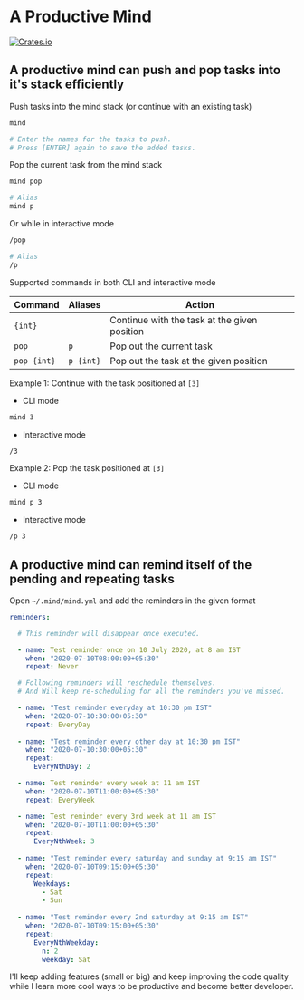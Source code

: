 A Productive Mind
=================

[![Crates.io](https://img.shields.io/crates/v/mind.svg)](https://crates.io/crates/mind)

A productive mind can push and pop tasks into it's stack efficiently
--------------------------------------------------------------------

Push tasks into the mind stack (or continue with an existing task)

```bash
mind

# Enter the names for the tasks to push.
# Press [ENTER] again to save the added tasks.
```

Pop the current task from the mind stack

```bash
mind pop

# Alias
mind p
```

Or while in interactive mode

```bash
/pop

# Alias
/p
```

Supported commands in both CLI and interactive mode

| Command                             | Aliases             | Action
|-------------------------------------|---------------------|------------------------------------------
| `{int}`                             |                     | Continue with the task at the given position
| `pop`                               | `p`                 | Pop out the current task
| `pop {int}`                         | `p {int}`           | Pop out the task at the given position

Example 1: Continue with the task positioned at `[3]`

* CLI mode

```bash
mind 3
```

* Interactive mode

```bash
/3
```

Example 2: Pop the task positioned at `[3]`

* CLI mode

```bash
mind p 3
```

* Interactive mode

```bash
/p 3
```

A productive mind can remind itself of the pending and repeating tasks
----------------------------------------------------------------------

Open `~/.mind/mind.yml` and add the reminders in the given format

```yaml
reminders:

  # This reminder will disappear once executed.

  - name: Test reminder once on 10 July 2020, at 8 am IST
    when: "2020-07-10T08:00:00+05:30"
    repeat: Never

  # Following reminders will reschedule themselves.
  # And Will keep re-scheduling for all the reminders you've missed.

  - name: "Test reminder everyday at 10:30 pm IST"
    when: "2020-07-10:30:00+05:30"
    repeat: EveryDay
  
  - name: "Test reminder every other day at 10:30 pm IST"
    when: "2020-07-10:30:00+05:30"
    repeat:
      EveryNthDay: 2

  - name: Test reminder every week at 11 am IST
    when: "2020-07-10T11:00:00+05:30"
    repeat: EveryWeek

  - name: Test reminder every 3rd week at 11 am IST
    when: "2020-07-10T11:00:00+05:30"
    repeat:
      EveryNthWeek: 3
  
  - name: "Test reminder every saturday and sunday at 9:15 am IST"
    when: "2020-07-10T09:15:00+05:30"
    repeat:
      Weekdays:
        - Sat
        - Sun
  
  - name: "Test reminder every 2nd saturday at 9:15 am IST"
    when: "2020-07-10T09:15:00+05:30"
    repeat:
      EveryNthWeekday:
        n: 2
        weekday: Sat
```

I'll keep adding features (small or big) and keep improving the code quality
while I learn more cool ways to be productive and become better developer.
